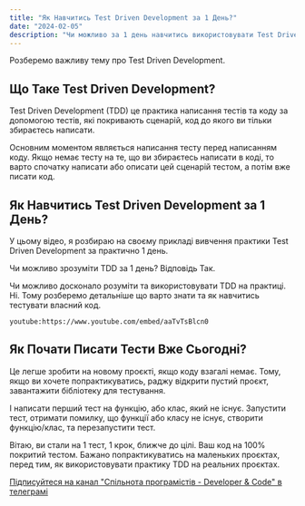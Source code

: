 ```yaml
---
title: "Як Навчитись Test Driven Development за 1 День?"
date: "2024-02-05"
description: "Чи можливо за 1 день навчитись використовувати Test Driven Development? Як почати писати TDD вже сьогодні? На ці питання відповідаємо у даному дописі."
---
```


Розберемо важливу тему про Test Driven Development.

## Що Таке Test Driven Development?

Test Driven Development (TDD) це практика написання тестів та коду за допомогою тестів, які покривають сценарій, код до якого ви тільки збираєтесь написати. 

Основним моментом являється написання тесту перед написанням коду. Якщо немає тесту на те, що ви збираєтесь написати в коді, то варто спочатку написати або описати цей сценарій тестом, а потім вже писати код.

## Як Навчитись Test Driven Development за 1 День?

У цьому відео, я розбираю на своєму прикладі вивчення практики Test Driven Development за практично 1 день. 

Чи можливо зрозуміти TDD за 1 день? Відповідь Так. 

Чи можливо досконало розуміти та використовувати TDD на практиці. Ні. Тому розберемо детальніше що варто знати та як навчитись тестувати власний код.

`youtube:https://www.youtube.com/embed/aaTvTsBlcn0`

## Як Почати Писати Тести Вже Сьогодні?

Це легше зробити на новому проєкті, якщо коду взагалі немає. Тому, якщо ви хочете попрактикуватись, раджу відкрити пустий проєкт, завантажити бібліотеку для тестування.

І написати перший тест на функцію, або клас, який не існує. Запустити тест, отримати помилку, що функції або класу не існує, створити функцію/клас, та перезапустити тест. 

Вітаю, ви стали на 1 тест, 1 крок, ближче до цілі. Ваш код на 100% покритий тестом. Бажано попрактикуватись на маленьких проєктах, перед тим, як використовувати практику TDD на реальних проєктах. 

[Підписуйтеся на канал "Спільнота програмістів - Developer & Code" в телеграмі](https://t.me/developerandcode)
